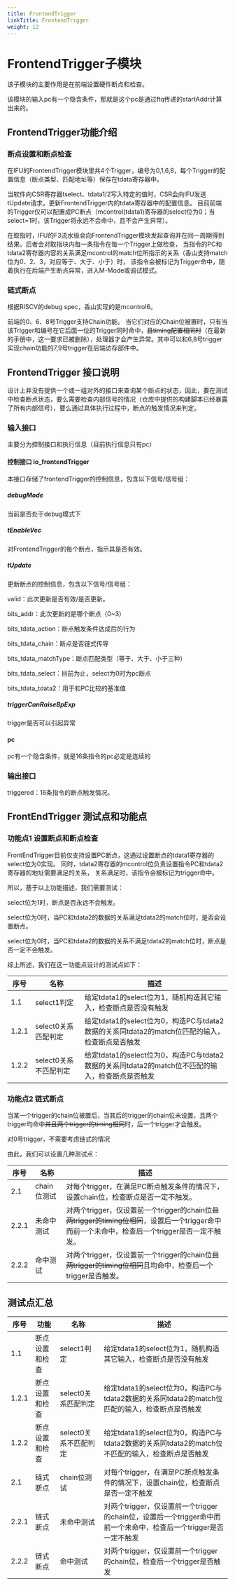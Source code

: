 ```yaml
---
title: FrontendTrigger
linkTitle: FrontendTrigger
weight: 12
---
```


<div class="ifu-ctx">

# FrontendTrigger子模块
该子模块的主要作用是在前端设置硬件断点和检查。

该模块的输入pc有一个隐含条件，那就是这个pc是通过ftq传递的startAddr计算出来的。

## FrontendTrigger功能介绍

### 断点设置和断点检查
在IFU的FrontendTrigger模块里共4个Trigger，编号为0,1,6,8，每个Trigger的配置信息（断点类型、匹配地址等）保存在tdata寄存器中。

当软件向CSR寄存器tselect、tdata1/2写入特定的值时，CSR会向IFU发送tUpdate请求，更新FrontendTrigger内的tdata寄存器中的配置信息。
目前前端的Trigger仅可以配置成PC断点（mcontrol(tdata1)寄存器的select位为0；当select=1时，该Trigger将永远不会命中，且不会产生异常）。

在取指时，IFU的F3流水级会向FrontendTrigger模块发起查询并在同一周期得到结果。后者会对取指块内每一条指令在每一个Trigger上做检查，
当指令的PC和tdata2寄存器内容的关系满足mcontrol的match位所指示的关系（香山支持match位为0、2、3，对应等于、大于、小于）时，
该指令会被标记为Trigger命中，随着执行在后端产生断点异常，进入M-Mode或调试模式。

### 链式断点

根据RISCV的debug spec，香山实现的是mcontrol6。

前端的0、6、8号Trigger支持Chain功能。
当它们对应的Chain位被置时，只有当该Trigger和编号在它后面一位的Trigger同时命中，~~且timing配置相同时~~（在最新的手册中，这一要求已被删除），处理器才会产生异常。其中可以和6,8号trigger实现chain功能的7,9号trigger在后端访存部件中。


## FrontendTrigger 接口说明

设计上并没有提供一个或一组对外的接口来查询某个断点的状态，因此，要在测试中检查断点状态，要么需要检查内部信号的情况（仓库中提供的构建脚本已经暴露了所有内部信号），要么通过具体执行过程中，断点的触发情况来判定。

### 输入接口

主要分为控制接口和执行信息（目前执行信息只有pc）

#### 控制接口 io_frontendTrigger

本接口存储了frontendTrigger的控制信息，包含以下信号/信号组：

##### debugMode

当前是否处于debug模式下

##### tEnableVec

对FrontendTrigger的每个断点，指示其是否有效。

##### tUpdate

更新断点的控制信息，包含以下信号/信号组：

valid：此次更新是否有效/是否更新。

bits\_addr：此次更新的是哪个断点（0~3）

bits\_tdata\_action：断点触发条件达成后的行为

bits\_tdata\_chain：断点是否链式传导

bits\_tdata\_matchType：断点匹配类型（等于、大于、小于三种）

bits\_tdata\_select：目前为止，select为0时为pc断点

bits\_tdata\_tdata2：用于和PC比较的基准值

##### triggerCanRaiseBpExp

trigger是否可以引起异常

#### pc

pc有一个隐含条件，就是16条指令的pc必定是连续的

### 输出接口

triggered：16条指令的断点触发情况。

## FrontEndTrigger 测试点和功能点

### 功能点1 设置断点和断点检查
FrontEndTrigger目前仅支持设置PC断点，这通过设置断点的tdata1寄存器的select位为0实现。
同时，tdata2寄存器的mcontrol位负责设置指令PC和tdata2寄存器的地址需要满足的关系，
关系满足时，该指令会被标记为trigger命中。

所以，基于以上功能描述，我们需要测试：

select位为1时，断点是否永远不会触发。

select位为0时，当PC和tdata2的数据的关系满足tdata2的match位时，是否会设置断点。

select位为0时，当PC和tdata2的数据的关系不满足tdata2的match位时，断点是否一定不会触发。

综上所述，我们在这一功能点设计的测试点如下：

| 序号      | 名称                   | 描述                                                |
|---------|----------------------|------------------------------------------------------------------|
| 1\.1    | select1判定            | 给定tdata1的select位为1，随机构造其它输入，检查断点是否没有触发                           |
| 1\.2\.1 | select0关系匹配判定   | 给定tdata1的select位为0，构造PC与tdata2数据的关系同tdata2的match位匹配的输入，检查断点是否触发  | 
| 1\.2\.2 |  select0关系不匹配判定 | 给定tdata1的select位为0，构造PC与tdata2数据的关系同tdata2的match位不匹配的输入，检查断点是否触发 |

### 功能点2 链式断点

当某一个trigger的chain位被置后，当其后的trigger的chain位未设置，且两个trigger均命中~~并且两个trigger的timing相同~~时，后一个trigger才会触发。

对0号trigger，不需要考虑链式的情况

由此，我们可以设置几种测试点：

| 序号   | 名称   | 描述                                                |
|------|------|---------------------------------------------------|
| 2\.1 |  chain位测试 | 对每个trigger，在满足PC断点触发条件的情况下，设置chain位，检查断点是否一定不触发。  |
| 2\.2\.1 | 未命中测试 | 对两个trigger，仅设置前一个trigger的chain位~~且两trigger的timing位相同~~，设置后一个trigger命中而前一个未命中，检查后一个trigger是否一定不触发。 |
| 2\.2\.2 | 命中测试 | 对两个trigger，仅设置前一个trigger的chain位~~且两trigger的timing位相同~~且均命中，检查后一个trigger是否触发。 |

## **测试点汇总**

| 序号   | 功能          | 名称              | 描述                                                |
|------|-------------|-----------------|------------------------------------------------------------------|
| 1\.1 | 断点设置和检查     | select1判定       | 给定tdata1的select位为1，随机构造其它输入，检查断点是否没有触发                                                        |
| 1\.2\.1 | 断点设置和检查     | select0关系匹配判定  | 给定tdata1的select位为0，构造PC与tdata2数据的关系同tdata2的match位匹配的输入，检查断点是否触发                               | 
| 1\.2\.2 | 断点设置和检查     | select0关系不匹配判定 | 给定tdata1的select位为0，构造PC与tdata2数据的关系同tdata2的match位不匹配的输入，检查断点是否触发                              |
| 2\.1 | 链式断点        | chain位测试        | 对每个trigger，在满足PC断点触发条件的情况下，设置chain位，检查断点是否一定不触发                                               |
| 2\.2\.1 | 链式断点        | 未命中测试           | 对两个trigger，仅设置前一个trigger的chain位，设置后一个trigger命中而前一个未命中，检查后一个trigger是否一定不触发 |
| 2\.2\.2 | 链式断点        | 命中测试            | 对两个trigger，仅设置前一个trigger的chain位，检查后一个trigger是否触发 |

</div>